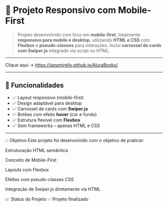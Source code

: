 # 📱 Projeto Responsivo com Mobile-First

> Projeto desenvolvido com foco em **mobile-first**, totalmente **responsivo para mobile e desktop**, utilizando **HTML e CSS** com **Flexbox** e **pseudo-classes** para interações. Inclui **carrossel de cards com Swiper.js** integrado via script no HTML.

---

Clique aqui -> https://janamirelly.github.io/AluraBooks/

---

## 🚀 Funcionalidades

- ✅ Layout responsivo (mobile-first)
- ✅ Design adaptável para desktop
- ✅ Carrossel de cards com **Swiper.js**
- ✅ Botões com efeito **hover** (cor e fundo)
- ✅ Estrutura flexível com **Flexbox**
- ✅ Sem frameworks – apenas HTML e CSS

---

💡 Objetivo
Este projeto foi desenvolvido com o objetivo de praticar:

Estruturação HTML semântica

Conceito de Mobile-First

Layouts com Flexbox

Efeitos com pseudo-classes CSS

Integração de Swiper.js diretamente via HTML

📈 Status do Projeto
✅ Projeto finalizado

 
